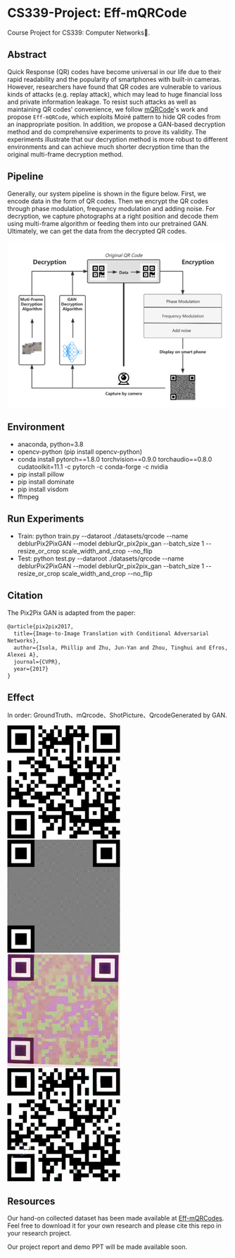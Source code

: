 # CS339-Project: Eff-mQRCode
Course Project for CS339: Computer Networks🤗.

## Abstract
Quick Response (QR) codes have become universal in our life due to their rapid readability and the popularity of smartphones with built-in cameras. However, researchers have found that QR codes are vulnerable to various kinds of attacks (e.g. replay attack), which may lead to huge financial loss and private information leakage. To resist such attacks as well as maintaining QR codes' convenience, we follow [mQRCode](https://dl.acm.org/doi/10.1145/3300061.3345428)'s work and propose `Eff-mQRCode`, which exploits Moiré pattern to hide QR codes from an inappropriate position. In addition, we propose a GAN-based decryption method and do comprehensive experiments to prove its validity. The experiments illustrate that our decryption method is more robust to different environments and can achieve much shorter decryption time than the original multi-frame decryption method.

## Pipeline
Generally, our system pipeline is shown in the figure below. First, we encode data in the form of QR codes. Then we encrypt the QR codes through phase modulation, frequency modulation and adding noise. For decryption, we capture photographs at a right position and decode them using multi-frame algorithm or feeding them into our pretrained GAN. Ultimately, we can get the data from the decrypted QR codes.

![pipeline](figures/pipeline.png)

## Environment
- anaconda, python=3.8
- opencv-python (pip install opencv-python)
- conda install pytorch==1.8.0 torchvision==0.9.0 torchaudio==0.8.0 cudatoolkit=11.1 -c pytorch -c conda-forge -c nvidia
- pip install pillow
- pip install dominate
- pip install visdom
- ffmpeg

## Run Experiments
- Train: python train.py --dataroot ./datasets/qrcode --name deblurPix2PixGAN --model deblurQr_pix2pix_gan  --batch_size 1 --resize_or_crop scale_width_and_crop --no_flip
- Test: python test.py --dataroot ./datasets/qrcode --name deblurPix2PixGAN --model deblurQr_pix2pix_gan  --batch_size 1 --resize_or_crop scale_width_and_crop --no_flip

## Citation
The Pix2Pix GAN is adapted from the paper:
```
@article{pix2pix2017,
  title={Image-to-Image Translation with Conditional Adversarial Networks},
  author={Isola, Phillip and Zhu, Jun-Yan and Zhou, Tinghui and Efros, Alexei A},
  journal={CVPR},
  year={2017}
}
```

## Effect

In order: GroundTruth、mQrcode、ShotPicture、QrcodeGenerated by GAN.

![groundTruth](figures/groundTruth.png)  ![encrypt](figures/encrypt.png)  ![shot](figures/shot.png)  ![generate](figures/generate.png) 

## Resources
Our hand-on collected dataset has been made available at [Eff-mQRCodes](https://drive.google.com/file/d/1TFHg0rNOhAOIOwcuedv_eQ38C-L_gmg2/view?usp=sharing). Feel free to download it for your own research and please cite this repo in your research project.

Our project report and demo PPT will be made available soon.

